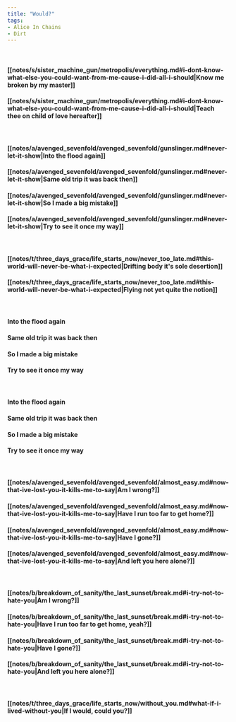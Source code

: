 ```yaml
---
title: "Would?"
tags:
- Alice In Chains
- Dirt
---
```

&nbsp;
#### [[notes/s/sister_machine_gun/metropolis/everything.md#i-dont-know-what-else-you-could-want-from-me-cause-i-did-all-i-should|Know me broken by my master]]
#### [[notes/s/sister_machine_gun/metropolis/everything.md#i-dont-know-what-else-you-could-want-from-me-cause-i-did-all-i-should|Teach thee on child of love hereafter]]
&nbsp;
#### [[notes/a/avenged_sevenfold/avenged_sevenfold/gunslinger.md#never-let-it-show|Into the flood again]]
#### [[notes/a/avenged_sevenfold/avenged_sevenfold/gunslinger.md#never-let-it-show|Same old trip it was back then]]
#### [[notes/a/avenged_sevenfold/avenged_sevenfold/gunslinger.md#never-let-it-show|So I made a big mistake]]
#### [[notes/a/avenged_sevenfold/avenged_sevenfold/gunslinger.md#never-let-it-show|Try to see it once my way]]
&nbsp;
#### [[notes/t/three_days_grace/life_starts_now/never_too_late.md#this-world-will-never-be-what-i-expected|Drifting body it's sole desertion]]
#### [[notes/t/three_days_grace/life_starts_now/never_too_late.md#this-world-will-never-be-what-i-expected|Flying not yet quite the notion]]
&nbsp;
#### Into the flood again
#### Same old trip it was back then
#### So I made a big mistake
#### Try to see it once my way
&nbsp;
#### Into the flood again
#### Same old trip it was back then
#### So I made a big mistake
#### Try to see it once my way
&nbsp;
#### [[notes/a/avenged_sevenfold/avenged_sevenfold/almost_easy.md#now-that-ive-lost-you-it-kills-me-to-say|Am I wrong?]]
#### [[notes/a/avenged_sevenfold/avenged_sevenfold/almost_easy.md#now-that-ive-lost-you-it-kills-me-to-say|Have I run too far to get home?]]
#### [[notes/a/avenged_sevenfold/avenged_sevenfold/almost_easy.md#now-that-ive-lost-you-it-kills-me-to-say|Have I gone?]]
#### [[notes/a/avenged_sevenfold/avenged_sevenfold/almost_easy.md#now-that-ive-lost-you-it-kills-me-to-say|And left you here alone?]]
&nbsp;
#### [[notes/b/breakdown_of_sanity/the_last_sunset/break.md#i-try-not-to-hate-you|Am I wrong?]]
#### [[notes/b/breakdown_of_sanity/the_last_sunset/break.md#i-try-not-to-hate-you|Have I run too far to get home, yeah?]]
#### [[notes/b/breakdown_of_sanity/the_last_sunset/break.md#i-try-not-to-hate-you|Have I gone?]]
#### [[notes/b/breakdown_of_sanity/the_last_sunset/break.md#i-try-not-to-hate-you|And left you here alone?]]
&nbsp;
#### [[notes/t/three_days_grace/life_starts_now/without_you.md#what-if-i-lived-without-you|If I would, could you?]]
